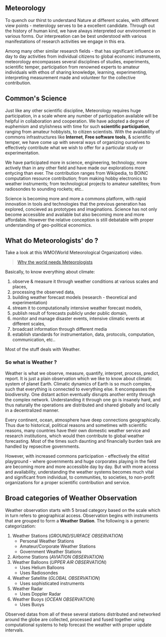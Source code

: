 ## Meteorology

To quench our thirst to understand Nature at different scales, with different view points - meterology serves to be a excellent candidate. Through out the history of human kind, we have always interpreted our environment in various forms. Our interpreation can be best understood with various manifestations of research activities we engage in this era.

Among many other similar research fields - that has significant influence on day to day activities from individual citizens to global economic instruments, meteorology encompasses several disciplines of studies, experiments, scientific temper, participation from renowned experts to amateur individuals with ethos of sharing knowledge, learning, experimenting, interpreting measurement made and volunteer for the collective contribution.

## Common's Science

Just like any other scientific discipline, Meteorology requires huge participation, in a scale where any number of participation available will be helpful in collaboration and cooperation. We have adopted a degree of euphemism and stylishness with time for such **scientific participation**, ranging from amateur hobbyists, to citizen scientists. With the availability of commons infrastructures like **Internet**, **Free software tools**, & scientific temper, we have come up with several ways of organizing ourselves to effectively contribute what we wish to offer for a particular study or experimentation. 

We have participated more in science, engineering, technology, more actively than in any other field and have made our explorations more entycing than ever. The contribution ranges from Wikipedia, to BOINC computation resource contribution; from making hobby electronics to weather instruments; from technological projects to amateur satellites; from radiosondes to sounding rockets; etc..

Science is becoming more and more a commons platform, with rapid innovation in tools and technologies that the previous generation has explored, concieved as prototypes and imaginations. Science has not only become accessible and available but also becoming more and more affordable. However the relative conception is still debatable with proper understanding of geo-political economics.

## What do Meteorologists' do ?

Take a look at this WMO(World Meteorological Organization) video.

> [Why the world needs Meteorologists](https://www.youtube.com/watch?v=J6-xriLune8)

Basically, to know everything about climate: 

1. observe & measure it through weather conditions at various scales and places, 
2. processing the observed data, 
3. building weather forecast models (research - theoretical and experimentation)
4. stream it to computationally intensive weather forecast models, 
5. publish result of forecasts publicly under public domain,
6. monitor and manage disaster events, intensive climatic events at different scales, 
7. broadcast information through different media
8. establish standards for instrumentation, data, protocols, computation, communication, etc..

Most of the stuff deals with Weather. 

### So what is Weather ?

Weather is what we observe, measure, quantify, interpret, process, predict, report. It is just a plain observation which we like to know about climatic system of planet Earth. Climatic dynamics of Earth is so much complex, such that everything is connected to everything else. It encompasses the biodiversity. One distant action eventually disrupts another entity through the complex network. Understanding it through one go is insanely hard, and thus naturally the operations are distributed and shared globally and locally in a decentralized manner.

Every continent, ocean, atmosphere have deep connections geographically. Thus due to historical, political reasons and sometimes with scientific reasons, many countries have their own domestic weather service and research institutions, which would then contribute to global weather forecasting. Most of the times such daunting and financially burden task are handled by repsecitve governments.

However, with increased commons participation - effectively the elitist playground - where governments and huge corporates playing in the field are becoming more and more accessible day by day. But with more access and availability, understanding the weather systems becomes much vital and significant from individual, to communities, to societies, to non-profit organizations for a proper scientific contribution and service.

## Broad categories of Weather Observation

Weather observation starts with 5 broad category based on the scale which in turn refers to geographical access. Observation begins with instruments that are grouped to form a **Weather Station**. The following is a generic categorization:

1. Weather Stations (*GROUND/SURFACE OBSERVATION*)
   * Personal Weather Stations
   * Amateur/Corporate Weather Stations
   * Government Weather Stations
2. Airborne Stations (*AVIATION OBSERVATION*)
3. Weather Balloons (*UPPER AIR OBSERVATION*)
   * Uses Helium Balloons
   * Uses Radiosondes
4. Weather Satellite (*GLOBAL OBSERVATION*)
   * Uses sophisticated instruments
5. Weather Radar
   * Uses Doppler Radar
6. Weather Buoys (*OCEAN OBSERVATION*)
   * Uses Buoys

Observed datas from all of these several stations distributed and networked around the globe are collected, processed and fused together using computational systems to help forecast the weather with proper update intervals.


